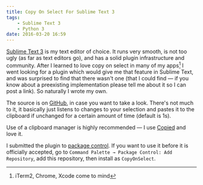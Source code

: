 ```yaml
---
title: Copy On Select For Sublime Text 3
tags:
    - Sublime Text 3
    - Python 3
date: 2016-03-20 16:59
---
```


[Sublime Text 3][] is my text editor of choice. It runs very smooth, is not too ugly (as far as text editors go), and has a solid plugin infrastructure and community. After I learned to love copy on select in many of my apps[^copy on select apps] I went looking for a plugin which would give me that feature in Sublime Text, and was surprised to find that there wasn't one (that I could find — if you know about a preexisting implementation please tell me about it so I can post a link). So naturally I wrote my own.

The source is on [GitHub][], in case you want to take a look. There's not much to it, it basically just listens to changes to your selection and pastes it to the clipboard if unchanged for a certain amount of time (default is 1s).

Use of a clipboard manager is highly recommended — I use [Copied][] and love it.

I submitted the plugin to [package control][]. If you want to use it before it is officially accepted, go to `Command Palette → Package Control: Add Repository`, add this repository, then install as `CopyOnSelect`.


[^copy on select apps]: iTerm2, Chrome, Xcode come to mind

[Sublime Text 3]: https://www.sublimetext.com/
[GitHub]: https://github.com/chrifpa/CopyOnSelect
[Copied]: http://copiedapp.com/
[package control]: https://packagecontrol.io/
